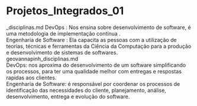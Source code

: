 # Projetos_Integrados_01
 <milenatriz>_disciplinas.md
 DevOps : Nos ensina sobre desenvolvimento de software, é uma metodologia de implementação contínua .  
 Engenharia de Software : Ela capacita  as pessoas com a utilização de teorias, técnicas e ferramentas da Ciência da Computação para a produção e desenvolvimento de sistemas de softwares.  
geovannapinh_disciplinas.md  
DevOps: nos aproxima do desenvolvimento de um software simplificando os processos, para ter uma qualidade melhor com entregas e respostas rapidas aos clientes.  
Engenharia de Software: é responsável por coordenar os processos de identificação das necessidades do cliente, planejamento, análise, desenvolvimento, entrega e evolução do software.  

